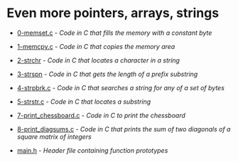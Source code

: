 # Even more pointers, arrays, strings

- [0-memset.c](https://github.com/KristiSeraj/holbertonschool-low_level_programming/tree/main/0x07-pointers_arrays_strings) -
*Code in C that fills the memory with a constant byte*

- [1-memcpy.c](https://github.com/KristiSeraj/holbertonschool-low_level_programming/blob/main/0x07-pointers_arrays_strings/1-memcpy.c) -
*Code in C that copies the memory area*

- [2-strchr](https://github.com/KristiSeraj/holbertonschool-low_level_programming/blob/main/0x07-pointers_arrays_strings/2-strchr.c) -
*Code in C that locates a character in a string*

- [3-strspn](https://github.com/KristiSeraj/holbertonschool-low_level_programming/blob/main/0x07-pointers_arrays_strings/3-strspn.c) -
*Code in C that gets the length of a prefix substring*

- [4-strpbrk.c](https://github.com/KristiSeraj/holbertonschool-low_level_programming/blob/main/0x07-pointers_arrays_strings/4-strpbrk.c) -
*Code in C that searches a string for any of a set of bytes*

- [5-strstr.c](https://github.com/KristiSeraj/holbertonschool-low_level_programming/blob/main/0x07-pointers_arrays_strings/5-strstr.c) -
*Code in C that locates a substring*

- [7-print_chessboard.c](https://github.com/KristiSeraj/holbertonschool-low_level_programming/blob/main/0x07-pointers_arrays_strings/7-print_chessboard.c) -
*Code in C to print the chessboard*

- [8-print_diagsums.c](https://github.com/KristiSeraj/holbertonschool-low_level_programming/blob/main/0x07-pointers_arrays_strings/7-print_chessboard.c) -
*Code in C that prints the sum of two diagonals of a square matrix of integers*

- [main.h](https://github.com/KristiSeraj/holbertonschool-low_level_programming/blob/main/0x07-pointers_arrays_strings/main.h) -
*Header file containing function prototypes*
